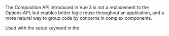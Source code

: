 The Composition API introduced in Vue 3 is not a replacement to the Options API, but enables better logic reuse throughout an application, and a more natural way to group code by concerns in complex components.

Used with the setup keyword in the <script> definition, here is the above component rewritten with Composition API and Nuxt 3’s auto-imported Reactivity APIs:

```
<script setup>
  const count = ref(0);
  const increment = () => count.value++;
</script>
```

The goal of Nuxt 3 is to provide a great developer experience around the composition API.

Use auto-imported Reactivity functions from Vue and Nuxt 3 built-in composables .
Write your own auto-imported reusable functions in the composables/ directory.
